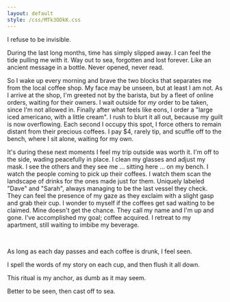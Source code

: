 ```yaml
---
layout: default
style: /css/MTk3ODkK.css
---
```


I refuse to be invisible.

During the last long months, time has simply slipped away. I can feel the tide pulling me with it. Way out to sea, forgotten and lost forever. Like an ancient message in a bottle. Never opened, never read.

So I wake up every morning and brave the two blocks that separates me from the local coffee shop. My face may be unseen, but at least I am not. As I arrive at the shop, I'm greeted not by the barista, but by a fleet of online orders, waiting for their owners. I wait outside for _my_ order to be taken, since I'm not allowed in. Finally after what feels like eons, I order a "large iced americano, with a little cream". I rush to blurt it all out, because my guilt is now overflowing. Each second I occupy this spot, I force others to remain distant from their precious coffees. I pay $4, rarely tip, and scuffle off to the bench, where I sit alone, waiting for my own.

It's during these next moments I feel my trip outside was worth it. I'm off to the side, wading peacefully in place. I clean my glasses and adjust my mask. I see the others and they see me ... sitting here ... on my bench. I watch the people coming to pick up their coffees. I watch them scan the landscape of drinks for the ones made just for them. Uniquely labeled "Dave" and "Sarah", always managing to be the last vessel they check. They can feel the presence of my gaze as they exclaim with a slight gasp and grab their cup. I wonder to myself if the coffees get sad waiting to be claimed. Mine doesn't get the chance. They call my name and I'm up and gone. I've accomplished my goal; coffee acquired. I retreat to my apartment, still waiting to imbibe my beverage.

&nbsp;

As long as each day passes
and each coffee is drunk,
I feel seen.

I spell the words of my story on each cup, and then flush it all down.

This ritual is my anchor,
as dumb as it may seem.

Better to be seen,
then cast off to sea.
